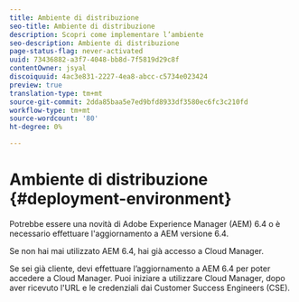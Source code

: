 ```yaml
---
title: Ambiente di distribuzione
seo-title: Ambiente di distribuzione
description: Scopri come implementare l’ambiente
seo-description: Ambiente di distribuzione
page-status-flag: never-activated
uuid: 73436882-a3f7-4048-bb8d-7f5819d29c8f
contentOwner: jsyal
discoiquuid: 4ac3e831-2227-4ea8-abcc-c5734e023424
preview: true
translation-type: tm+mt
source-git-commit: 2dda85baa5e7ed9bfd8933df3580ec6fc3c210fd
workflow-type: tm+mt
source-wordcount: '80'
ht-degree: 0%

---
```



# Ambiente di distribuzione {#deployment-environment}

Potrebbe essere una novità di Adobe Experience Manager (AEM) 6.4 o è necessario effettuare l&#39;aggiornamento a AEM versione 6.4.

Se non hai mai utilizzato AEM 6.4, hai già accesso a Cloud Manager.

Se sei già cliente, devi effettuare l’aggiornamento a AEM 6.4 per poter accedere a Cloud Manager. Puoi iniziare a utilizzare Cloud Manager, dopo aver ricevuto l&#39;URL e le credenziali dai Customer Success Engineers (CSE).
